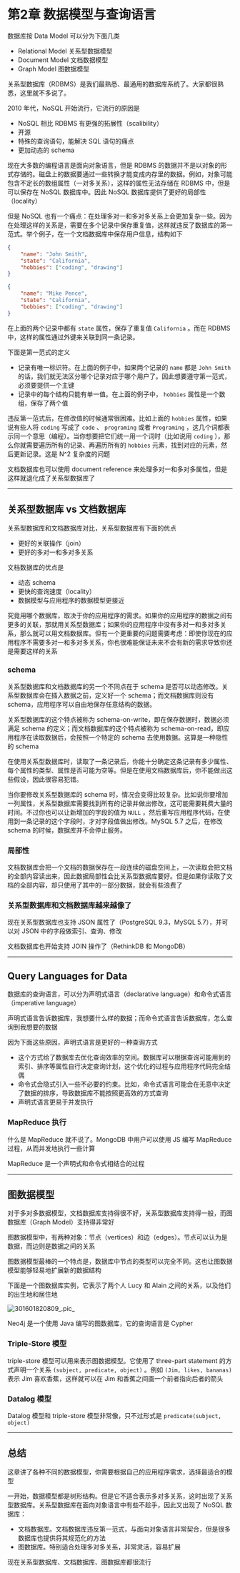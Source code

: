 # 第2章 数据模型与查询语言

数据库按 Data Model 可以分为下面几类

- Relational Model 关系型数据模型
- Document Model 文档数据模型
- Graph Model 图数据模型

关系型数据库（RDBMS）是我们最熟悉、最通用的数据库系统了。大家都很熟悉，这里就不多说了。

2010 年代，NoSQL 开始流行，它流行的原因是

- NoSQL 相比 RDBMS 有更强的拓展性（scalibility）
- 开源
- 特殊的查询语句，能解决 SQL 语句的痛点
- 更加动态的 schema

现在大多数的编程语言是面向对象语言，但是 RDBMS 的数据并不是以对象的形式存储的。磁盘上的数据要通过一些转换才能变成内存里的数据。例如，对象可能包含不定长的数组属性（一对多关系），这样的属性无法存储在 RDBMS 中，但是可以保存在 NoSQL 数据库中。因此 NoSQL 数据库提供了更好的局部性（locality）

但是 NoSQL 也有一个痛点：在处理多对一和多对多关系上会更加复杂一些。因为在处理这样的关系是，需要在多个记录中保存重复值，这样就违反了数据库的第一范式。举个例子，在一个文档数据库中保存用户信息，结构如下

```json
{
	"name": "John Smith",
	"state": "California",
	"hobbies": ["coding", "drawing"]
}

{
	"name": "Mike Pence",
	"state": "California",
	"bobbies": ["coding", "drawing"]
}
```

在上面的两个记录中都有 `state` 属性，保存了重复值 `California` 。而在 RDBMS 中，这样的属性通过外键来关联到同一条记录。

下面是第一范式的定义

- 记录有唯一标识符。在上面的例子中，如果两个记录的 `name` 都是 `John Smith` 的话，我们就无法区分哪个记录对应于哪个用户了。因此想要遵守第一范式，必须要提供一个主键
- 记录中的每个结构只能有单一值。在上面的例子中， `hobbies` 属性是一个数组，保存了两个值

违反第一范式后，在修改值的时候通常很困难。比如上面的 `hobbies` 属性，如果说有些人将 `coding` 写成了 `code` 、 `programing` 或者 `Programing` ，这几个词都表示同一个意思（编程）。当你想要把它们统一用一个词时（比如说用 `coding` ），那么你就需要遍历所有的记录、再遍历所有的 `hobbies` 元素，找到对应的元素，然后更新记录。这是 N^2 复杂度的问题

文档数据库也可以使用 document reference 来处理多对一和多对多属性，但是这样就退化成了关系型数据库了

------

## 关系型数据库 vs 文档数据库

关系型数据库和文档数据库对比，关系型数据库有下面的优点

- 更好的关联操作（join）
- 更好的多对一和多对多关系

文档数据库的优点是

- 动态 schema
- 更快的查询速度（locality）
- 数据模型与应用程序的数据模型更接近

究竟用哪个数据库，取决于你的应用程序的需求。如果你的应用程序的数据之间有更多的关联，那就用关系型数据库；如果你的应用程序中没有多对一和多对多关系，那么就可以用文档数据库。但有一个更重要的问题需要考虑：即使你现在的应用程序不需要多对一和多对多关系，你也很难能保证未来不会有新的需求导致你还是需要这样的关系

### schema

关系型数据库和文档数据库的另一个不同点在于 schema 是否可以动态修改。关系型数据库会在插入数据之前，定义好一个 schema；而文档数据库则没有 schema，应用程序可以自由地保存任意结构的数据。

关系型数据库的这个特点被称为 schema-on-write，即在保存数据时，数据必须满足 schema 的定义；而文档数据库的这个特点被称为 schema-on-read，即应用程序在读取数据后，会按照一个特定的 schema 去使用数据。这算是一种隐性的 schema

在使用关系型数据库时，读取了一条记录后，你能十分确定这条记录有多少属性、每个属性的类型、属性是否可能为空等。但是在使用文档数据库后，你不能做出这些假设，因此很容易犯错。

当你要修改关系型数据库的 schema 时，情况会变得比较复杂。比如说你要增加一列属性，关系型数据库需要找到所有的记录并做出修改，这可能需要耗费大量的时间。不过你也可以让新增加的字段的值为 `NULL` ，然后重写应用程序代码，在使用到一条记录的这个字段时，才对字段值做出修改。MySQL 5.7 之后，在修改 schema 的时候，数据库并不会停止服务。

### 局部性

文档数据库会把一个文档的数据保存在一段连续的磁盘空间上，一次读取会把文档的全部内容读出来，因此数据局部性会比关系型数据库要好。但是如果你读取了文档的全部内容，却只使用了其中的一部分数据，就会有些浪费了

### 关系型数据库和文档数据库越来越像了

现在关系型数据库也支持 JSON 属性了（PostgreSQL 9.3，MySQL 5.7），并可以对 JSON 中的字段做索引、查询、修改

文档数据库也开始支持 JOIN 操作了（RethinkDB 和 MongoDB）

------

## Query Languages for Data

数据库的查询语言，可以分为声明式语言（declarative language）和命令式语言（imperative language）

声明式语言告诉数据库，我想要什么样的数据；而命令式语言告诉数据库，怎么查询到我想要的数据

因为下面这些原因，声明式语言是更好的一种查询方式

- 这个方式给了数据库去优化查询效率的空间。数据库可以根据查询可能用到的索引、排序等属性自行决定查询计划，这个优化的过程与应用程序代码完全结偶
- 命令式会隐式引入一些不必要的约束。比如，命令式语言可能会在无意中决定了数据的排序，导致数据库不能按照更高效的方式查询
- 声明式语言更易于并发执行

### MapReduce 执行

什么是 MapReduce 就不说了。MongoDB 中用户可以使用 JS 编写 MapReduce 过程，从而并发地执行一些计算

MapReduce 是一个声明式和命令式相结合的过程

------

## 图数据模型

对于多对多数据模型，文档数据库支持得很不好，关系型数据库支持得一般，而图数据库（Graph Model）支持得非常好

图数据模型中，有两种对象：节点（vertices）和边（edges）。节点可以认为是数据，而边则是数据之间的关系

图数据模型最棒的一个特点是，数据库中节点的类型可以完全不同。这也让图数据模型能够轻易地扩展新的数据结构

下面是一个图数据库实例，它表示了两个人 Lucy 和 Alain 之间的关系，以及他们的出生地和居住地

![301601820809_.pic_](images/301601820809_.pic_.jpg)

Neo4j 是一个使用 Java 编写的图数据库，它的查询语言是 Cypher

### Triple-Store 模型

triple-store 模型可以用来表示图数据模型。它使用了 three-part statement 的方式声明一个关系 `(subject, predicate, object)` 。例如 `(Jim, likes, bananas)` 表示 Jim 喜欢香蕉，这样就可以在 Jim 和香蕉之间画一个前者指向后者的箭头

### Datalog 模型

Datalog 模型和 triple-store 模型非常像，只不过形式是 `predicate(subject, object)`

------

## 总结

这章讲了各种不同的数据模型，你需要根据自己的应用程序需求，选择最适合的模型

一开始，数据模型都是树形结构。但是它不适合表示多对多关系，这时出现了关系型数据库。关系型数据库在面向对象语言中有些不趁手，因此又出现了 NoSQL 数据库：

- 文档数据库。文档数据库违反第一范式，与面向对象语言非常契合，但是很多数据库也提供将其规范化的方法
- 图数据库。特别适合处理多对多关系，非常灵活，容易扩展

现在关系型数据库、文档数据库、图数据库都很流行